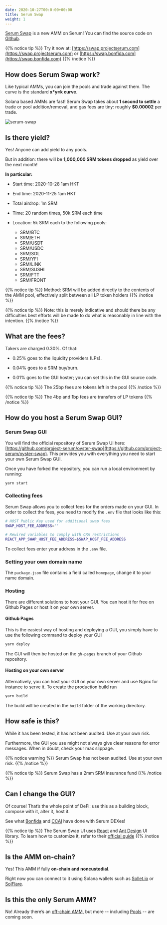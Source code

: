 ```yaml
---
date: 2020-10-27T00:0:00+00:00
title: Serum Swap
weight: 1
---
```


[Serum Swap](https://swap.projectserum.com/#/) is a new AMM on Serum! You can find the source code on [Github](https://github.com/project-serum/oyster-swap).

{{% notice tip %}}
Try it now at: [https://swap.projectserum.com](https://swap.projectserum.com) or [https://swap.bonfida.com](https://swap.bonfida.com)
{{% /notice %}}

## How does Serum Swap work?

Like typical AMMs, you can join the pools and trade against them. The curve is the standard **x\*y=k curve**.

Solana based AMMs are fast! Serum Swap takes about **1 second to settle** a trade or pool addition/removal, and gas fees are tiny: roughly **\$0.00002** per trade.

![serum-swap](/images/articles/serum-swap/swap-form.png?classes=shadow&width=30pc)

## Is there yield?

Yes! Anyone can add yield to any pools.

But in addition: there will be **1,000,000 SRM tokens dropped** as yield over the next month!

**In particular:**

- Start time: 2020-10-28 1am HKT
- End time: 2020-11-25 1am HKT
- Total airdrop: 1m SRM
- Time: 20 random times, 50k SRM each time
- Location: 5k SRM each to the following pools:

  - SRM/BTC
  - SRM/ETH
  - SRM/USDT
  - SRM/USDC
  - SRM/SOL
  - SRM/YFI
  - SRM/LINK
  - SRM/SUSHI
  - SRM/FTT
  - SRM/FRONT

{{% notice tip %}}
Method: SRM will be added directly to the contents of the AMM pool, effectively split between all LP token holders
{{% /notice %}}

{{% notice tip %}}
Note: this is merely indicative and should there be any difficulties best efforts will be made to do what is reasonably in line with the intention.
{{% /notice %}}

## What are the fees?

Takers are charged 0.30%. Of that:

- 0.25% goes to the liquidity providers (LPs).

- 0.04% goes to a SRM buy/burn.

- 0.01% goes to the GUI hoster; you can set this in the GUI source code.

{{% notice tip %}}
The 25bp fees are tokens left in the pool
{{% /notice %}}

{{% notice tip %}}
The 4bp and 1bp fees are transfers of LP tokens
{{% /notice %}}

## How do you host a Serum Swap GUI?

### Serum Swap GUI

You will find the official repository of Serum Swap UI here: [https://github.com/project-serum/oyster-swap](https://github.com/project-serum/oyster-swap). This provides you with everything you need to start your own Serum Swap GUI.

Once you have forked the repository, you can run a local environment by running:

```bash
yarn start
```

### Collecting fees

Serum Swap allows you to collect fees for the orders made on your GUI. In order to collect the fees, you need to modify the `.env` file that looks like this:

```bash
# HOST Public Key used for additional swap fees
SWAP_HOST_FEE_ADDRESS=''

# Rewired variables to comply with CRA restrictions
REACT_APP_SWAP_HOST_FEE_ADDRESS=$SWAP_HOST_FEE_ADDRESS
```

To collect fees enter your address in the `.env` file.

### Setting your own domain name

The `package.json` file contains a field called `homepage`, change it to your name domain.

### Hosting

There are different solutions to host your GUI. You can host it for free on Github Pages or host it on your own server.

#### Github Pages

This is the easiest way of hosting and deploying a GUI, you simply have to use the following command to deploy your GUI

```bash
yarn deploy
```

The GUI will then be hosted on the `gh-pages` branch of your Github repository.

#### Hosting on your own server

Alternatively, you can host your GUI on your own server and use Nginx for instance to serve it. To create the production build run

```bash
yarn build
```

The build will be created in the `build` folder of the working directory.

## How safe is this?

While it has been tested, it has not been audited. Use at your own risk.

Furthermore, the GUI you use might not always give clear reasons for error messages. When in doubt, check your max slippage.

{{% notice warning %}}
Serum Swap has not been audited. Use at your own risk.
{{% /notice %}}

{{% notice tip %}}
Serum Swap has a 2mm SRM insurance fund
{{% /notice %}}

## Can I change the GUI?

Of course! That’s the whole point of DeFi: use this as a building block, compose with it, alter it, host it.

See what [Bonfida](http://bonfida.com/dex) and [CCAI](http://dex.cryptocurrencies.ai) have done with Serum DEXes!

{{% notice tip %}}
The Serum Swap UI uses [React](https://reactjs.org) and [Ant Design](https://ant.design) UI library. To learn how to customize it, refer to their [official guide](https://ant.design/docs/react/customize-theme)
{{% /notice %}}

## Is the AMM on-chain?

Yes! This AMM if fully **on-chain and noncustodial**.

Right now you can connect to it using Solana wallets such as [Sollet.io](https://sollet.io) or [SolFlare](https://solflare.com).

## Is this the only Serum AMM?

No! Already there’s an [off-chain AMM](https://gitlab.com/OpinionatedGeek/samm), but more -- including [Pools](https://docs.google.com/document/d/1lmMZRKkxMFOtGOEZOFEKYL7syqv-4QT87F0o55fc35Y/edit) -- are coming soon.
